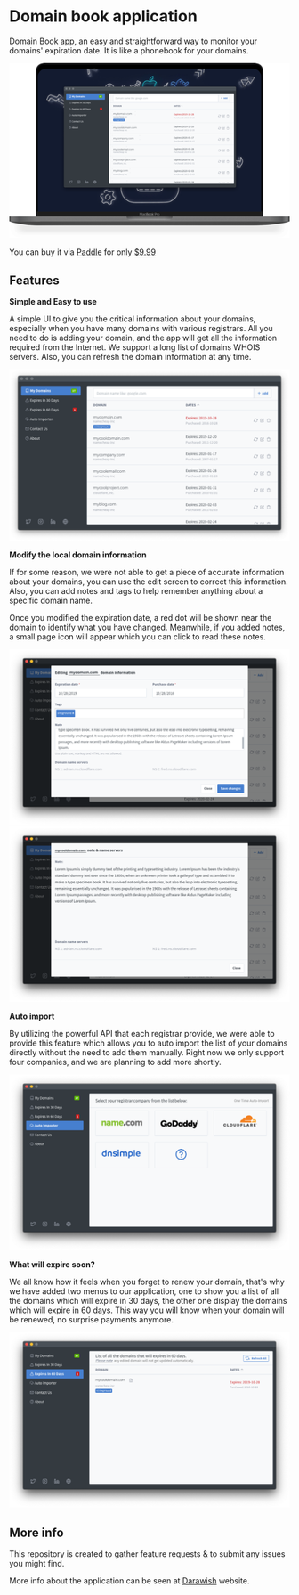 # Domain book application

Domain Book app, an easy and straightforward way to monitor your domains' expiration date.
It is like a phonebook for your domains.

![](./domains/v1.6/Image.png)

You can buy it via [Paddle](https://pay.paddle.com/checkout/556574) for only [$9.99](https://pay.paddle.com/checkout/556574)


## Features

**Simple and Easy to use**

A simple UI to give you the critical information about your domains, especially when you have many domains with various registrars. All you need to do is adding your domain, and the app will get all the information required from the Internet. We support a long list of domains WHOIS servers. Also, you can refresh the domain information at any time. 

![](./domains/v1.6/main.png)


**Modify the local domain information**

If for some reason, we were not able to get a piece of accurate information about your domains, you can use the edit screen to correct this information. Also, you can add notes and tags to help remember anything about a specific domain name.


Once you modified the expiration date, a red dot will be shown near the domain to identify what you have changed. Meanwhile, if you added notes, a small page icon will appear which you can click to read these notes.

![](./domains/v1.6/edit.png)
![](./domains/v1.6/view.png)


**Auto import**

By utilizing the powerful API that each registrar provide, we were able to provide this feature which allows you to auto import the list of your domains directly without the need to add them manually. Right now we only support four companies, and we are planning to add more shortly. 

![](./domains/v1.6/auto-import.png)

**What will expire soon?**

We all know how it feels when you forget to renew your domain, that's why we have added two menus to our application, one to show you a list of all the domains which will expire in 30 days, the other one display the domains which will expire in 60 days. This way you will know when your domain will be renewed, no surprise payments anymore. 

![](./domains/v1.6/expires-60.png)


## More info

This repository is created to gather feature requests & to submit any issues you might find.

More info about the application can be seen at [Darawish](https://darawish.io) website.

